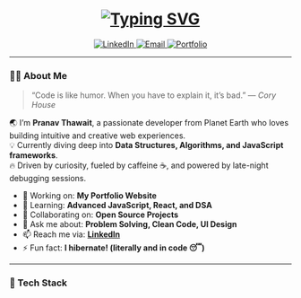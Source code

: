 <div align="center">
  <h1>
    <a href="https://github.com/Pranav00076">
      <img src="https://readme-typing-svg.herokuapp.com?font=JetBrains+Mono&size=30&duration=4000&pause=800&color=00FF00&center=true&vCenter=true&width=500&lines=Hey+there!+👋;I'm+Pranav+Thawait+💀;Passionate+Developer+%26+Lifelong+Learner;Exploring+the+Universe+of+Tech+🚀" alt="Typing SVG" />
    </a>
  </h1>
</div>

<p align="center">
  <a href="https://www.linkedin.com/in/YOUR_LINKEDIN_PROFILE/" target="_blank">
    <img src="https://img.shields.io/badge/LinkedIn-0077B5?style=for-the-badge&logo=linkedin&logoColor=white" alt="LinkedIn">
  </a>
  <a href="mailto:your_email@example.com">
    <img src="https://img.shields.io/badge/Email-D14836?style=for-the-badge&logo=gmail&logoColor=white" alt="Email">
  </a>
  <a href="https://Pranav00076.github.io/" target="_blank">
    <img src="https://img.shields.io/badge/Portfolio-00C853?style=for-the-badge&logo=vercel&logoColor=white" alt="Portfolio">
  </a>
</p>

---

### 👨‍💻 About Me

> “Code is like humor. When you have to explain it, it’s bad.” — *Cory House*

🌏 I’m **Pranav Thawait**, a passionate developer from Planet Earth who loves building intuitive and creative web experiences.  
💡 Currently diving deep into **Data Structures, Algorithms, and JavaScript frameworks**.  
🔥 Driven by curiosity, fueled by caffeine ☕, and powered by late-night debugging sessions.

- 🔭 Working on: **My Portfolio Website**
- 🌱 Learning: **Advanced JavaScript, React, and DSA**
- 👯 Collaborating on: **Open Source Projects**
- 💬 Ask me about: **Problem Solving, Clean Code, UI Design**
- 📫 Reach me via: **[LinkedIn](https://www.linkedin.com/in/YOUR_LINKEDIN_PROFILE/)**
- ⚡ Fun fact: **I hibernate! (literally and in code 😴)**

---

### 🧠 Tech Stack

<p align="center">
  <img src="https://ski
